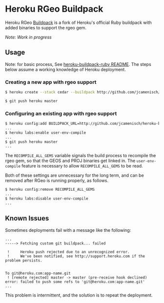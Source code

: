 Heroku RGeo Buildpack
=====================

Heroku RGeo [Buildpack](http://devcenter.heroku.com/articles/buildpacks) is a fork of Heroku's official Ruby buildpack with added binaries to support the rgeo gem.

*Note: Work in progress*

Usage
-----


Note: for basic process, See [heroku-buildpack-ruby README](https://github.com/heroku/heroku-buildpack-ruby/blob/83b14d1b95c1a4973fecc21b47945d2e05998f3f/README.md). The steps below assume a working knowledge of Heroku deployment.

### Creating a new app with rgeo support

```sh
$ heroku create --stack cedar --buildpack http://github.com/jcamenisch/heroku-buildpack-rgeo.git

$ git push heroku master
```

### Configuring an existing app with rgeo support

```sh
$ heroku config:add BUILDPACK_URL=http://github.com/jcamenisch/heroku-buildpack-rgeo.git LD_LIBRARY_PATH=/app/bin/geos/lib:/app/bin/proj/lib RECOMPILE_ALL_GEMS=1
...
$ heroku labs:enable user-env-compile
...
$ git push heroku master
...
```

The `RECOMPILE_ALL_GEMS` variable signals the build process to recompile the rgeo gem, so that the GEOS and PROJ binaries get linked in. The `user-env-compile` feature is necessary to allow `RECOMPILE_ALL_GEMS` to be read.

Both of these settings are unnecessary for the long term, and can be removed after RGeo is running properly, as follows.

```sh
$ heroku config:remove RECOMPILE_ALL_GEMS
...
$ heroku labs:disable user-env-compile
...
```

Known Issues
------------

Sometimes deployments fail with a message like the following:

```
...
-----> Fetching custom git buildpack... failed

 !     Heroku push rejected due to an unrecognized error.
 !     We've been notified, see http://support.heroku.com if the problem persists.


To git@heroku.com:app-name.git
 ! [remote rejected] master -> master (pre-receive hook declined)
error: failed to push some refs to 'git@heroku.com:app-name.git'
...
```

This problem is intermittent, and the solution is to repeat the deployment.
